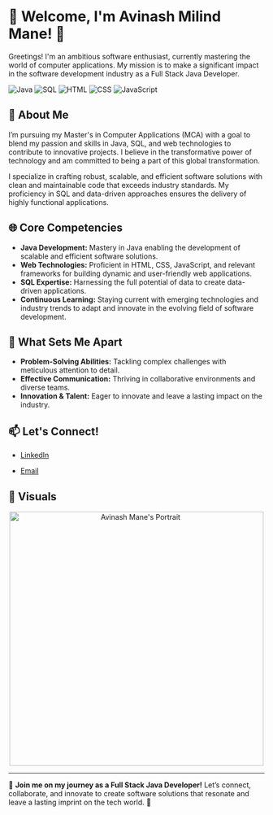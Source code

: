 # 🌟 Welcome, I'm Avinash Milind Mane! 🌟

Greetings! I'm an ambitious software enthusiast, currently mastering the world of computer applications. My mission is to make a significant impact in the software development industry as a Full Stack Java Developer.

![Java](https://img.shields.io/badge/Java-%23ED8B00.svg?&style=for-the-badge&logo=java&logoColor=white) 
![SQL](https://img.shields.io/badge/SQL-%2300f.svg?&style=for-the-badge&logo=sql&logoColor=white) 
![HTML](https://img.shields.io/badge/HTML-%23E34F26.svg?&style=for-the-badge&logo=html5&logoColor=white) 
![CSS](https://img.shields.io/badge/CSS-%231572B6.svg?&style=for-the-badge&logo=css3&logoColor=white) 
![JavaScript](https://img.shields.io/badge/JavaScript-%23F7DF1E.svg?&style=for-the-badge&logo=javascript&logoColor=black)

## 🚀 About Me

I’m pursuing my Master's in Computer Applications (MCA) with a goal to blend my passion and skills in Java, SQL, and web technologies to contribute to innovative projects. I believe in the transformative power of technology and am committed to being a part of this global transformation.

I specialize in crafting robust, scalable, and efficient software solutions with clean and maintainable code that exceeds industry standards. My proficiency in SQL and data-driven approaches ensures the delivery of highly functional applications.

## 🌐 Core Competencies

- **Java Development:** Mastery in Java enabling the development of scalable and efficient software solutions.
- **Web Technologies:** Proficient in HTML, CSS, JavaScript, and relevant frameworks for building dynamic and user-friendly web applications.
- **SQL Expertise:** Harnessing the full potential of data to create data-driven applications.
- **Continuous Learning:** Staying current with emerging technologies and industry trends to adapt and innovate in the evolving field of software development.

## 🌱 What Sets Me Apart

- **Problem-Solving Abilities:** Tackling complex challenges with meticulous attention to detail.
- **Effective Communication:** Thriving in collaborative environments and diverse teams.
- **Innovation & Talent:** Eager to innovate and leave a lasting impact on the industry.

<!-- ## 🌟 Projects

### [Your Project Name](Your_Project_Link)
- **Description:** Brief description of the project.
- **Technologies Used:** Java, SQL, HTML, CSS, JavaScript.

### [Your Project Name](Your_Project_Link)
- **Description:** Brief description of the project.
- **Technologies Used:** Java, SQL, HTML, CSS, JavaScript. -->

## 📫 Let's Connect!
- [LinkedIn](https://www.linkedin.com/in/avinash-mane-developer10)
<!-- - [Twitter](https://twitter.com/your-twitter) -->
- [Email](mailto:maneavinash818@gmail.com)

## 🎨 Visuals

<p align="center">
  <img src="https://drive.google.com/uc?export=view&id=1s219Ul_DtbNiTOYmJEHkE4p9wa7nNyOP" width="500" alt="Avinash Mane's Portrait">
</p>




---

🔗 **Join me on my journey as a Full Stack Java Developer!** Let’s connect, collaborate, and innovate to create software solutions that resonate and leave a lasting imprint on the tech world. 🚀

